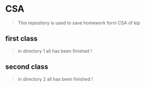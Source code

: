 # CSA

>This repository is used to save homework form CSA of kip

## first class
>in directory 1
>all has been finished !

## second class
>in directory 2
>all has been finished !
